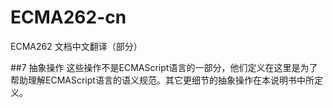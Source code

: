 # ECMA262-cn
ECMA262 文档中文翻译（部分）


##7 抽象操作
        这些操作不是ECMAScript语言的一部分，他们定义在这里是为了帮助理解ECMAScript语言的语义规范。其它更细节的抽象操作在本说明书中所定义。